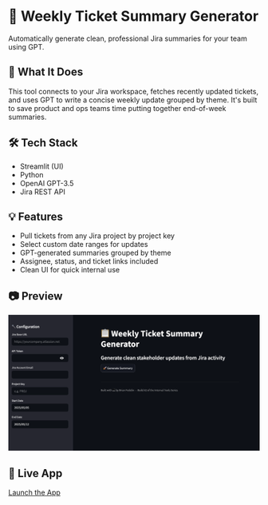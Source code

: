 # 🧾 Weekly Ticket Summary Generator

Automatically generate clean, professional Jira summaries for your team using GPT.

## 🚀 What It Does

This tool connects to your Jira workspace, fetches recently updated tickets, and uses GPT to write a concise weekly update grouped by theme. It's built to save product and ops teams time putting together end-of-week summaries.

## 🛠 Tech Stack

- Streamlit (UI)
- Python
- OpenAI GPT-3.5
- Jira REST API

## 💡 Features

- Pull tickets from any Jira project by project key
- Select custom date ranges for updates
- GPT-generated summaries grouped by theme
- Assignee, status, and ticket links included
- Clean UI for quick internal use

## 📷 Preview

![App Screenshot](preview.png) <!-- optional if you add a screenshot -->

## 🔗 Live App

[Launch the App](https://ticket-summary-generator.streamlit.app)
